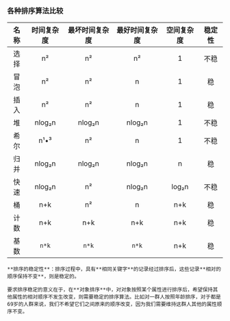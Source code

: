 ### 各种排序算法比较

| 名称 | 时间复杂度 | 最坏时间复杂度 |    最好时间复杂度     | 空间复杂度   | 稳定性 |
| :--: | :--------: | :------------: | :------------: | :--------: | :----: |
| 选择 |     n²     |       n²       |       n²       |     1      |  不稳  |
| 冒泡 |     n²     |       n²       |       n        |     1      |   稳   |
| 插入 |     n²     |       n²       |       n        |     1      |   稳   |
|  堆  |   nlog₂n   |     nlog₂n     |     nlog₂n     |     1      |  不稳  |
| 希尔 |    n¹•³    |       n²       |       n        |     1      |  不稳  |
| 归并 |   nlog₂n   |     nlog₂n     |     nlog₂n     |     n      |   稳   |
| 快速 |   nlog₂n   |       n²       |     nlog₂n     |   log₂n    |  不稳  |
|  桶  |    n+k     |       n²       |       n        |    n+k     |   稳   |
| 计数 |    n+k     |      n+k       |      n+k       |    n+k     |   稳   |
| 基数 |    `n*k`   |      `n*k`     |      `n*k`     |    n+k     |   稳   |
~~~~
**排序的稳定性**：排序过程中，具有**相同关键字**的记录经过排序后，这些记录**相对的顺序保持不变**，则是稳定的。

要求排序稳定的意义在于，在**对象排序**中，对对象按照某个属性进行排序后，希望保持其他属性的相对顺序不发生改变，则需要稳定的排序算法。比如对一群人按照年龄排序，对于都是69岁的人群来说，我们不希望它们之间原来的顺序改变，因为我们需要维持这群人其他的属性顺序不变。